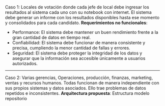 Caso 1: Locales de votación donde cada jefe de local debe ingresar los resultados al sistema cada uno con su notebook con internet. El sistema debe generar un informe con los resultados disponibles hasta ese momento y consolidados para cada candidato. **Requerimientos no funcionales**:

- Performance: El sistema debe mantener un buen rendimiento frente a la gran cantidad de datos en tiempo real.
- Confiabilidad: El sistema debe funcionar de manera consistente y precisa, cumpliendo la menor cantidad de fallas y errores.
- Seguridad: El sistema debe proteger la integridad de los datos y asegurar que la información sea accesible únicamente a usuarios autorizados.

---

Caso 2: Varias gerencias, Operaciones, producción, finanzas, marketing, ventas y recursos humanos. Todas funcionan de manera independiente con sus propios sistemas y datos asociados. Ello trae problemas de datos repetidos e inconsistentes. **Arquitectura propuesta**: Estructura modelo repositorio